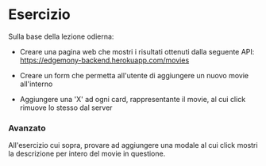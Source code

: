 # Esercizio

Sulla base della lezione odierna:

- Creare una pagina web che mostri i risultati ottenuti dalla seguente API: https://edgemony-backend.herokuapp.com/movies

- Creare un form che permetta all'utente di aggiungere un nuovo movie all'interno

- Aggiungere una 'X' ad ogni card, rappresentante il movie, al cui click rimuove lo stesso dal server

### Avanzato

All'esercizio cui sopra, provare ad aggiungere una modale al cui click mostri la descrizione per intero del movie in questione.
